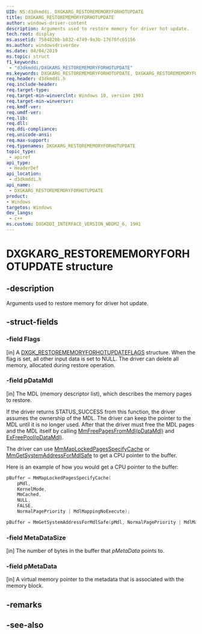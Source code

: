```yaml
---
UID: NS:d3dkmddi._DXGKARG_RESTOREMEMORYFORHOTUPDATE
title: DXGKARG_RESTOREMEMORYFORHOTUPDATE
author: windows-driver-content
description: Arguments used to restore memory for driver hot update.
tech.root: display
ms.assetid: 758482bb-b832-4749-9a3b-17670fc65156
ms.author: windowsdriverdev
ms.date: 04/04/2019
ms.topic: struct
f1_keywords:
 - "d3dkmddi/DXGKARG_RESTOREMEMORYFORHOTUPDATE"
ms.keywords: DXGKARG_RESTOREMEMORYFORHOTUPDATE, DXGKARG_RESTOREMEMORYFORHOTUPDATE, 
req.header: d3dkmddi.h
req.include-header:
req.target-type:
req.target-min-winverclnt: Windows 10, version 1903
req.target-min-winversvr:
req.kmdf-ver:
req.umdf-ver:
req.lib:
req.dll:
req.ddi-compliance:
req.unicode-ansi:
req.max-support:
req.typenames: DXGKARG_RESTOREMEMORYFORHOTUPDATE
topic_type: 
 - apiref
api_type: 
 - HeaderDef
api_location: 
 - d3dkmddi.h
api_name: 
 - DXGKARG_RESTOREMEMORYFORHOTUPDATE
product:
- Windows
targetos: Windows
dev_langs:
 - c++
ms.custom: DXGKDDI_INTERFACE_VERSION_WDDM2_6, 19H1
---
```


# DXGKARG_RESTOREMEMORYFORHOTUPDATE structure

## -description

Arguments used to restore memory for driver hot update.

## -struct-fields

### -field Flags

[in] A [DXGK_RESTOREMEMORYFORHOTUPDATEFLAGS](ns-d3dkmddi-dxgk_restorememoryforhotupdateflags.md) structure. When the flag is set, all other input data is set to NULL. The driver can delete all memory, allocated during restore operation.

### -field pDataMdl

[in] The MDL (memory descriptor list), which describes the memory pages to restore.

If the driver returns STATUS_SUCCESS from this function, the driver assumes the ownership of the MDL. The driver can keep the pointer to the MDL until it is no longer used. After that the driver must free the MDL pages and the MDL itself by calling [MmFreePagesFromMdl(pDataMdl)](https://docs.microsoft.com/windows-hardware/drivers/ddi/content/wdm/nf-wdm-mmfreepagesfrommdl) and [ExFreePool(pDataMdl)](https://docs.microsoft.com/windows-hardware/drivers/ddi/content/wdm/nf-wdm-exfreepool).

The driver can use [MmMapLockedPagesSpecifyCache](https://docs.microsoft.com/windows-hardware/drivers/ddi/content/wdm/nf-wdm-mmmaplockedpagesspecifycache) or [MmGetSystemAddressForMdlSafe](https://docs.microsoft.com/windows-hardware/drivers/ddi/content/wdm/nf-wdm-mmgetsystemaddressformdl) to get a CPU pointer to the buffer.

Here is an example of how you would get a CPU pointer to the buffer:

```cpp
pBuffer = MmMapLockedPagesSpecifyCache(
    pMdl,
    KernelMode,
    MmCached,
    NULL,
    FALSE,
    NormalPagePriority | MdlMappingNoExecute);

pBuffer = MmGetSystemAddressForMdlSafe(pMdl, NormalPagePriority | MdlMappingNoExecute);
```

### -field MetaDataSize

[in] The number of bytes in the buffer that *pMetaData* points to.

### -field pMetaData
 
[in] A virtual memory pointer to the metadata that is associated with the memory block.

## -remarks

## -see-also
